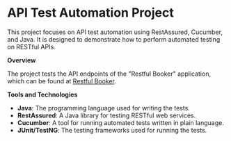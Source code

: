 # API Test Automation Project

This project focuses on API test automation using RestAssured, Cucumber, and Java. It is designed to demonstrate how to perform automated testing on RESTful APIs.

**Overview**

The project tests the API endpoints of the "Restful Booker" application, which can be found at [Restful Booker](https://restful-booker.herokuapp.com).

**Tools and Technologies**

- **Java**: The programming language used for writing the tests.
- **RestAssured**: A Java library for testing RESTful web services.
- **Cucumber**: A tool for running automated tests written in plain language.
- **JUnit/TestNG**: The testing frameworks used for running the tests.
